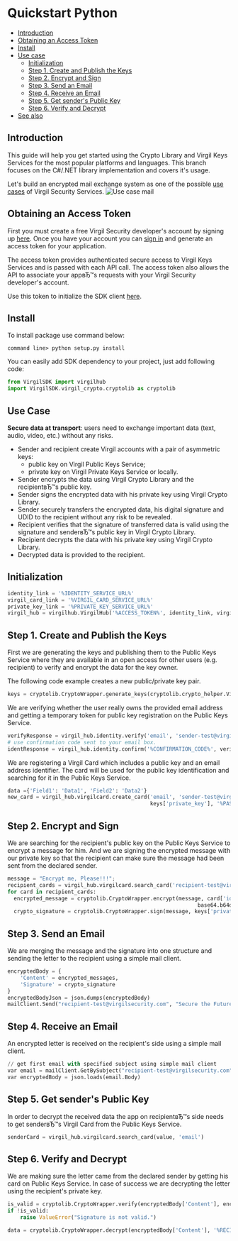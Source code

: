 # Quickstart Python

- [Introduction](#introduction)
- [Obtaining an Access Token](#obtaining-an-access-token)
- [Install](#install)
- [Use case](#use-case)
    - [Initialization](#initialization)
    - [Step 1. Create and Publish the Keys](#step-1-create-and-publish-the-keys)
    - [Step 2. Encrypt and Sign](#step-2-encrypt-and-sign)
    - [Step 3. Send an Email](#step-3-send-an-email)
    - [Step 4. Receive an Email](#step-4-receive-an-email)
    - [Step 5. Get sender's Public Key](#step-5-get-senders-public-key)
    - [Step 6. Verify and Decrypt](#step-6-verify-and-decrypt)
- [See also](#see-also)

## Introduction

This guide will help you get started using the Crypto Library and Virgil Keys Services for the most popular platforms and languages.
This branch focuses on the C#/.NET library implementation and covers it's usage.

Let's build an encrypted mail exchange system as one of the possible [use cases](#use-case) of Virgil Security Services. ![Use case mail](https://raw.githubusercontent.com/VirgilSecurity/virgil/master/images/Email-diagram.jpg)

## Obtaining an Access Token

First you must create a free Virgil Security developer's account by signing up [here](https://developer.virgilsecurity.com/account/signup). Once you have your account you can [sign in](https://developer.virgilsecurity.com/account/signin) and generate an access token for your application.

The access token provides authenticated secure access to Virgil Keys Services and is passed with each API call. The access token also allows the API to associate your appвЂ™s requests with your Virgil Security developer's account.

Use this token to initialize the SDK client [here](#initialization).

## Install

To install package use command below:

```
command line> python setup.py install
```

You can easily add SDK dependency to your project, just add following code:

```python
from VirgilSDK import virgilhub
import VirgilSDK.virgil_crypto.cryptolib as cryptolib
```

## Use Case
**Secure data at transport**: users need to exchange important data (text, audio, video, etc.) without any risks. 

- Sender and recipient create Virgil accounts with a pair of asymmetric keys:
    - public key on Virgil Public Keys Service;
    - private key on Virgil Private Keys Service or locally.
- Sender encrypts the data using Virgil Crypto Library and the recipientвЂ™s public key.
- Sender signs the encrypted data with his private key using Virgil Crypto Library.
- Sender securely transfers the encrypted data, his digital signature and UDID to the recipient without any risk to be revealed.
- Recipient verifies that the signature of transferred data is valid using the signature and senderвЂ™s public key in Virgil Crypto Library.
- Recipient decrypts the data with his private key using Virgil Crypto Library.
- Decrypted data is provided to the recipient.

## Initialization

```python
identity_link = '%IDENTITY_SERVICE_URL%'
virgil_card_link = '%VIRGIL_CARD_SERVICE_URL%'
private_key_link = '%PRIVATE_KEY_SERVICE_URL%'
virgil_hub = virgilhub.VirgilHub('%ACCESS_TOKEN%', identity_link, virgil_card_link, private_key_link)
```

## Step 1. Create and Publish the Keys
First we are generating the keys and publishing them to the Public Keys Service where they are available in an open access for other users (e.g. recipient) to verify and encrypt the data for the key owner.

The following code example creates a new public/private key pair.

```python
keys = cryptolib.CryptoWrapper.generate_keys(cryptolib.crypto_helper.VirgilKeyPair.Type_EC_SECP521R1, '%PASSWORD%') 
```

We are verifying whether the user really owns the provided email address and getting a temporary token for public key registration on the Public Keys Service.

```python
verifyResponse = virgil_hub.identity.verify('email', 'sender-test@virgilsecurity.com')
# use confirmation code sent to your email box.
identResponse = virgil_hub.identity.confirm('%CONFIRMATION_CODE%', verifyResponse['action_id'])
```
We are registering a Virgil Card which includes a public key and an email address identifier. The card will be used for the public key identification and searching for it in the Public Keys Service.

```python
data ={'Field1': 'Data1', 'Field2': 'Data2'}
new_card = virgil_hub.virgilcard.create_card('email', 'sender-test@virgilsecurity.com', data, identResponse['validation_token'],
                                             keys['private_key'], '%PASSWORD%', keys['public_key'])
```

## Step 2. Encrypt and Sign
We are searching for the recipient's public key on the Public Keys Service to encrypt a message for him. And we are signing the encrypted message with our private key so that the recipient can make sure the message had been sent from the declared sender.

```python
message = "Encrypt me, Please!!!";
recipient_cards = virgil_hub.virgilcard.search_card('recipient-test@virgilsecurity.com')
for card in recipient_cards:
  encrypted_message = cryptolib.CryptoWrapper.encrypt(message, card['id'], 
                                                            base64.b64decode(card['public_key']['public_key']))
  crypto_signature = cryptolib.CryptoWrapper.sign(message, keys['private_key'], '%PASSWORD%')
```

## Step 3. Send an Email
We are merging the message and the signature into one structure and sending the letter to the recipient using a simple mail client.

```python
encryptedBody = {
    'Content' = encrypted_messages,
    'Signature' = crypto_signature
}
encryptedBodyJson = json.dumps(encryptedBody)
mailClient.Send("recipient-test@virgilsecurity.com", "Secure the Future", encryptedBodyJson)
```

## Step 4. Receive an Email
An encrypted letter is received on the recipient's side using a simple mail client.

```python
// get first email with specified subject using simple mail client
var email = mailClient.GetBySubject("recipient-test@virgilsecurity.com", "Secure the Future")
var encryptedBody = json.loads(email.Body)
```

## Step 5. Get sender's Public Key
In order to decrypt the received data the app on recipientвЂ™s side needs to get senderвЂ™s Virgil Card from the Public Keys Service.

```python
senderCard = virgil_hub.virgilcard.search_card(value, 'email')
```

## Step 6. Verify and Decrypt
We are making sure the letter came from the declared sender by getting his card on Public Keys Service. In case of success we are decrypting the letter using the recipient's private key.

```python
is_valid = cryptolib.CryptoWrapper.verify(encryptedBody['Content'], encryptedBody['Signature'],                               base64.b64decode(senderCard['public_key']['public_key']))
if !is_valid:
    raise ValueError("Signature is not valid.")

data = cryptolib.CryptoWrapper.decrypt(encryptedBody['Content'], '%RECIPIENT_ID%', recipientKeyPair['private_key'], '%PASSWORD%')
```

